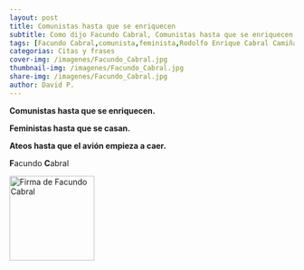 ```yaml
---
layout: post
title: Comunistas hasta que se enriquecen
subtitle: Como dijo Facundo Cabral, Comunistas hasta que se enriquecen.  Feministas hasta que se casan.  Ateos hasta que el avión empieza a caer.
tags: [Facundo Cabral,comunista,feminista,Rodolfo Enrique Cabral Camiñas,ateos,religion,matrimonio,dinero,riqueza]
categorias: Citas y frases
cover-img: /imagenes/Facundo_Cabral.jpg
thumbnail-img: /imagenes/Facundo_Cabral.jpg
share-img: /imagenes/Facundo_Cabral.jpg
author: David P.
---
```


 **Comunistas hasta que se enriquecen.**  

 **Feministas hasta que se casan.**  

 **Ateos hasta que el avión empieza a caer.**

**F**acundo **C**abral

<img src="(imagenes/Firma_de_Facundo_Cabral.png" alt="Firma de Facundo Cabral" style="width:150px;"/>
